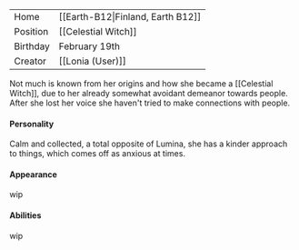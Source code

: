 

|          |                                   |
| -------- | --------------------------------- |
| Home     | [[Earth-B12\|Finland, Earth B12]] |
| Position | [[Celestial Witch]]               |
| Birthday | February 19th                     |
| Creator  | [[Lonia (User)]]                  |

Not much is known from her origins and how she became a [[Celestial Witch]], due to her already somewhat avoidant demeanor towards people. After she lost her voice she haven't tried to make connections with people.
#### Personality
Calm and collected, a total opposite of Lumina, she has a kinder approach to things, which comes off as anxious at times. 
#### Appearance
wip
#### Abilities
wip
